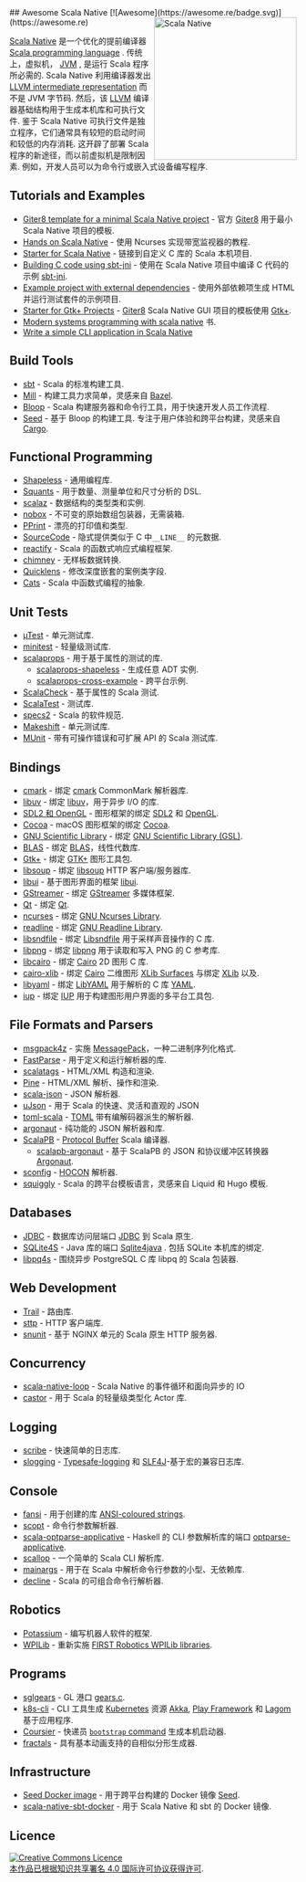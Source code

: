 <div class="github-widget" data-repo="tindzk/awesome-scala-native"></div>
<script async src="https://pagead2.googlesyndication.com/pagead/js/adsbygoogle.js"></script><ins class="adsbygoogle" style="display:block" data-ad-client="ca-pub-6890694312814945" data-ad-slot="5473692530" data-ad-format="auto"  data-full-width-responsive="true"></ins><script>(adsbygoogle = window.adsbygoogle || []).push({});</script>
## Awesome Scala Native [![Awesome](https://awesome.re/badge.svg)](https://awesome.re)
<a href="http://www.scala-native.org/"><img alt="Scala Native" align="right" width="250" height="250" src="https://raw.githubusercontent.com/tindzk/awesome-scala-native/master/logo.png"></a>

[Scala Native](http://www.scala-native.org/) 是一个优化的提前编译器 [Scala programming language](https://www.scala-lang.org/) . 传统上，虚拟机， [JVM](https://en.wikipedia.org/wiki/Java_virtual_machine) , 是运行 Scala 程序所必需的.  Scala Native 利用编译器发出 [LLVM intermediate representation](http://llvm.org/docs/LangRef.html) 而不是 JVM 字节码. 然后，该 [LLVM](http://llvm.org/) 编译器基础结构用于生成本机库和可执行文件. 鉴于 Scala Native 可执行文件是独立程序，它们通常具有较短的启动时间和较低的内存消耗. 这开辟了部署 Scala 程序的新途径，而以前虚拟机是限制因素. 例如，开发人员可以为命令行或嵌入式设备编写程序.


## Tutorials and Examples
* [Giter8 template for a minimal Scala Native project](https://github.com/scala-native/scala-native.g8) - 官方 [Giter8](http://www.foundweekends.org/giter8/) 用于最小 Scala Native 项目的模板.
* [Hands on Scala Native](https://github.com/MasseGuillaume/hands-on-scala-native) - 使用 Ncurses 实现带宽监视器的教程.
* [Starter for Scala Native](https://github.com/GnaneshKunal/scala-native-starter) - 链接到自定义 C 库的 Scala 本机项目.
* [Building C code using sbt-jni](https://github.com/nadavwr/scala-native-sbt-jni-example) - 使用在 Scala Native 项目中编译 C 代码的示例 [sbt-jni](https://github.com/jodersky/sbt-jni).
* [Example project with external dependencies](https://github.com/lihaoyi/scala-native-example-app) - 使用外部依赖项生成 HTML 并运行测试套件的示例项目.
* [Starter for Gtk+ Projects](https://github.com/jokade/scalanative-gtk-seed.g8) - [Giter8](http://www.foundweekends.org/giter8/) Scala Native GUI 项目的模板使用 [Gtk+](https://developer.gnome.org/gtk3/stable/index.html).
* [Modern systems programming with scala native](https://pragprog.com/titles/rwscala/modern-systems-programming-with-scala-native/) 书.
* [Write a simple CLI application in Scala Native](https://github.com/ItoYo16u/prettytable-native)
## Build Tools
* [sbt](https://www.scala-sbt.org/) - Scala 的标准构建工具.
* [Mill](https://github.com/com-lihaoyi/mill) - 构建工具力求简单，灵感来自 [Bazel](https://www.bazel.build/).
* [Bloop](https://github.com/scalacenter/bloop) - Scala 构建服务器和命令行工具，用于快速开发人员工作流程.
* [Seed](https://github.com/tindzk/seed)  - 基于 Bloop 的构建工具. 专注于用户体验和跨平台构建，灵感来自 [Cargo](https://github.com/rust-lang/cargo).

## Functional Programming
* [Shapeless](https://github.com/milessabin/shapeless) - 通用编程库.
* [Squants](https://github.com/typelevel/squants) - 用于数量、测量单位和尺寸分析的 DSL.
* [scalaz](https://github.com/scalaz/scalaz) - 数据结构的类型类和实例.
* [nobox](https://github.com/xuwei-k/nobox) - 不可变的原始数组包装器，无需装箱.
* [PPrint](https://github.com/lihaoyi/PPrint) - 漂亮的打印值和类型.
* [SourceCode](https://github.com/lihaoyi/sourcecode) - 隐式提供类似于 C 中`__LINE__` 的元数据.
* [reactify](https://github.com/outr/reactify) - Scala 的函数式响应式编程框架.
* [chimney](https://github.com/scalalandio/chimney) - 无样板数据转换.
* [Quicklens](https://github.com/softwaremill/quicklens) - 修改深度嵌套的案例类字段.
* [Cats](https://github.com/typelevel/cats) - Scala 中函数式编程的抽象.

## Unit Tests
* [µTest](https://github.com/lihaoyi/utest) - 单元测试库.
* [minitest](https://github.com/monix/minitest) - 轻量级测试库.
* [scalaprops](https://github.com/scalaprops/scalaprops) - 用于基于属性的测试的库.
  * [scalaprops-shapeless](https://github.com/scalaprops/scalaprops-shapeless) - 生成任意 ADT 实例.
  * [scalaprops-cross-example](https://github.com/scalaprops/scalaprops-cross-example) - 跨平台示例.
* [ScalaCheck](https://github.com/typelevel/scalacheck) - 基于属性的 Scala 测试.
* [ScalaTest](https://github.com/scalatest/scalatest) - 测试库.
* [specs2](https://github.com/etorreborre/specs2) - Scala 的软件规范.
* [Makeshift](https://github.com/nadavwr/makeshift) - 单元测试库.
* [MUnit](https://github.com/scalameta/munit) - 带有可操作错误和可扩展 API 的 Scala 测试库.

## Bindings
* [cmark](https://github.com/sparsetech/cmark-scala) - 绑定 [cmark](https://github.com/commonmark/cmark) CommonMark 解析器库.
* [libuv](https://github.com/TimothyKlim/scala-native-libuv) - 绑定 [libuv](https://github.com/libuv/libuv)，用于异步 I/O 的库.
* [SDL2 和 OpenGL](https://github.com/regb/scalanative-graphics-bindings) - 图形框架的绑定 [SDL2](https://www.libsdl.org/) 和 [OpenGL](https://www.opengl.org).
* [Cocoa](https://github.com/jokade/scalanative-cocoa) - macOS 图形框架的绑定 [Cocoa](https://en.wikipedia.org/wiki/Cocoa_(API)).
* [GNU Scientific Library](https://github.com/ruivieira/scala-gsl) - 绑定 [GNU Scientific Library (GSL)](https://www.gnu.org/software/gsl).
* [BLAS](https://github.com/ekrich/sblas) - 绑定 [BLAS](http://www.netlib.org/blas/)，线性代数库.
* [Gtk+](https://github.com/jokade/scalanative-gtk) - 绑定 [GTK+](https://www.gtk.org/) 图形工具包.
* [libsoup](https://github.com/jokade/scalanative-libsoup) - 绑定 [libsoup](https://wiki.gnome.org/Projects/libsoup) HTTP 客户端/服务器库.
* [libui](https://github.com/lolgab/scalaui) - 基于图形界面的框架 [libui](https://github.com/andlabs/libui).
* [GStreamer](https://github.com/jokade/scalanative-gstreamer) - 绑定 [GStreamer](https://gstreamer.freedesktop.org) 多媒体框架.
* [Qt](https://github.com/jokade/scalanative-qt5) - 绑定 [Qt](https://www.qt.io).
* [ncurses](https://github.com/edadma/ncurses) - 绑定 [GNU Ncurses Library](https://www.gnu.org/software/ncurses/).
* [readline](https://github.com/edadma/readline) - 绑定 [GNU Readline Library](https://www.gnu.org/software/readline/).
* [libsndfile](https://github.com/edadma/libsndfile) - 绑定 [Libsndfile](https://tiswww.cwru.edu/php/chet/libsndfile/rltop.html) 用于采样声音操作的 C 库.
* [libpng](https://github.com/edadma/libpng) - 绑定 [libpng](http://www.libpng.org/) 用于读取和写入 PNG 的 C 参考库.
* [libcairo](https://github.com/edadma/libcairo) - 绑定 [Cairo](https://www.cairographics.org/) 2D 图形 C 库.
* [cairo-xlib](https://github.com/edadma/cairo-xlib) - 绑定 [Cairo](https://www.cairographics.org/) 二维图形 [XLib Surfaces](https://www.cairographics.org/manual/cairo-XLib-Surfaces.html) 与绑定 [XLib](https://www.x.org/releases/current/doc/libX11/libX11/libX11.html) 以及.
* [libyaml](https://github.com/edadma/libyaml) - 绑定 [LibYAML](https://pyyaml.org/wiki/LibYAML) 用于解析的 C 库 [YAML](https://yaml.org/).
* [iup](https://github.com/edadma/iup) - 绑定 [IUP](https://www.tecgraf.puc-rio.br/iup/) 用于构建图形用户界面的多平台工具包.

## File Formats and Parsers
* [msgpack4z](https://github.com/msgpack4z/msgpack4z-native) - 实施 [MessagePack](https://msgpack.org/)，一种二进制序列化格式.
* [FastParse](https://github.com/com-lihaoyi/fastparse) - 用于定义和运行解析器的库.
* [scalatags](https://github.com/com-lihaoyi/scalatags) - HTML/XML 构造和渲染.
* [Pine](https://github.com/sparsetech/pine) - HTML/XML 解析、操作和渲染.
* [scala-json](https://github.com/MediaMath/scala-json) - JSON 解析器.
* [uJson](https://com-lihaoyi.github.io/upickle/#uJson) - 用于 Scala 的快速、灵活和直观的 JSON
* [toml-scala](https://github.com/sparsetech/toml-scala) - [TOML](https://github.com/toml-lang/toml) 带有编解码器派生的解析器.
* [argonaut](https://github.com/argonaut-io/argonaut) - 纯功能的 JSON 解析器和库.
* [ScalaPB](https://github.com/scalapb/ScalaPB) - [Protocol Buffer](https://developers.google.com/protocol-buffers/) Scala 编译器.
  * [scalapb-argonaut](https://github.com/scalapb-json/scalapb-argonaut) - 基于 ScalaPB 的 JSON 和协议缓冲区转换器 [Argonaut](http://argonaut.io).
* [sconfig](https://github.com/ekrich/sconfig) - [HOCON](https://github.com/ekrich/sconfig/blob/master/docs/original/HOCON.md) 解析器.
* [squiggly](https://github.com/edadma/squiggly) - Scala 的跨平台模板语言，灵感来自 Liquid 和 Hugo 模板.

## Databases
* [JDBC](https://github.com/jokade/scalanative-jdbc) - 数据库访问层端口 [JDBC](https://en.wikipedia.org/wiki/Java_Database_Connectivity) 到 Scala 原生.
* [SQLite4S](https://github.com/david-bouyssie/sqlite4s) - Java 库的端口 [Sqlite4java](https://bitbucket.org/almworks/sqlite4java) . 包括 SQLite 本机库的绑定.
* [libpq4s](https://github.com/david-bouyssie/libpq4s) - 围绕异步 PostgreSQL C 库 libpq 的 Scala 包装器.

## Web Development
* [Trail](https://github.com/sparsetech/trail) - 路由库.
* [sttp](https://github.com/softwaremill/sttp) - HTTP 客户端库.
* [snunit](https://github.com/lolgab/snunit) - 基于 NGINX 单元的 Scala 原生 HTTP 服务器.

## Concurrency
* [scala-native-loop](https://github.com/scala-native/scala-native-loop) - Scala Native 的事件循环和面向异步的 IO
* [castor](https://github.com/com-lihaoyi/castor) - 用于 Scala 的轻量级类型化 Actor 库.

## Logging
* [scribe](https://github.com/outr/scribe) - 快速简单的日志库.
* [slogging](https://github.com/jokade/slogging) - [Typesafe-logging](https://github.com/lightbend/scala-logging) 和 [SLF4J](https://www.slf4j.org/)-基于宏的兼容日志库.

## Console
* [fansi](https://github.com/com-lihaoyi/fansi) - 用于创建的库 [ANSI-coloured strings](https://en.wikipedia.org/wiki/ANSI_escape_code).
* [scopt](https://github.com/scopt/scopt) - 命令行参数解析器.
* [scala-optparse-applicative](https://github.com/xuwei-k/optparse-applicative) - Haskell 的 CLI 参数解析库的端口 [optparse-applicative](https://hackage.haskell.org/package/optparse-applicative).
* [scallop](https://github.com/scallop/scallop) - 一个简单的 Scala CLI 解析库.
* [mainargs](https://github.com/com-lihaoyi/mainargs) - 用于在 Scala 中解析命令行参数的小型、无依赖库.
* [decline](https://github.com/bkirwi/decline) - Scala 的可组合命令行解析器.

## Robotics
* [Potassium](https://github.com/Team846/potassium) - 编写机器人软件的框架.
* [WPILib](https://github.com/Team846/scala-native-wpilib) - 重新实施 [FIRST Robotics WPILib libraries](http://first.wpi.edu/FRC/roborio/release/docs/java/).

## Programs
* [sglgears](https://github.com/Milyardo/sglgears) - GL 港口 [gears.c](https://github.com/JoakimSoderberg/mesademos/blob/master/src/xdemos/glxgears.c).
* [k8s-cli](https://github.com/fsat/k8s-cli) - CLI 工具生成 [Kubernetes](https://kubernetes.io/) 资源 [Akka](https://akka.io/), [Play Framework](https://www.playframework.com/) 和 [Lagom](https://www.lagomframework.com/)基于应用程序.
* [Coursier](https://github.com/coursier/coursier) - 快递员 [`bootstrap` command](https://get-coursier.io/docs/cli-native-bootstrap) 生成本机启动器.
* [fractals](https://github.com/Rusty-Bike/fractals) - 具有基本动画支持的自相似分形生成器.
## Infrastructure
* [Seed Docker image](https://hub.docker.com/r/tindzk/seed/tags) - 用于跨平台构建的 Docker 镜像 [Seed](https://github.com/tindzk/seed).
* [scala-native-sbt-docker](https://github.com/ScalaWilliam/scala-native-sbt-docker) - 用于 Scala Native 和 sbt 的 Docker 镜像.

## Licence
<a rel="licence" href="http://creativecommons.org/licenses/by/4.0/"><img alt="Creative Commons Licence" style="border-width:0" src="https://mirrors.creativecommons.org/presskit/buttons/88x31/svg/by.svg" /><br />本作品已根据<a rel="licence" href="http://creativecommons.org/licenses/by/4.0/">知识共享署名 4.0 国际许可协议获得许可</a>.
